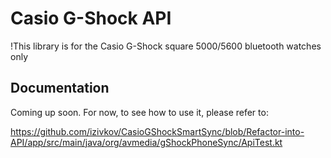 # Casio G-Shock API

!This library is for the Casio G-Shock square 5000/5600 bluetooth watches only

## Documentation
Coming up soon. For now, to see how to use it, please refer to:

https://github.com/izivkov/CasioGShockSmartSync/blob/Refactor-into-API/app/src/main/java/org/avmedia/gShockPhoneSync/ApiTest.kt


